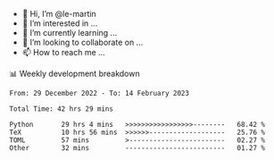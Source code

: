 - 👋 Hi, I’m @le-martin
- 👀 I’m interested in ...
- 🌱 I’m currently learning ...
- 💞️ I’m looking to collaborate on ...
- 📫 How to reach me ...

<!---
Tutorial for using WakaTime stats in GitHub profile: https://github.com/athul/waka-readme
-->

📊 Weekly development breakdown
<!--START_SECTION:waka-->

```text
From: 29 December 2022 - To: 14 February 2023

Total Time: 42 hrs 29 mins

Python       29 hrs 4 mins   >>>>>>>>>>>>>>>>>--------   68.42 %
TeX          10 hrs 56 mins  >>>>>>-------------------   25.76 %
TOML         57 mins         >------------------------   02.27 %
Other        32 mins         -------------------------   01.27 %
```

<!--END_SECTION:waka-->

<!---
le-martin/le-martin is a ✨ special ✨ repository because its `README.md` (this file) appears on your GitHub profile.
You can click the Preview link to take a look at your changes.
--->
